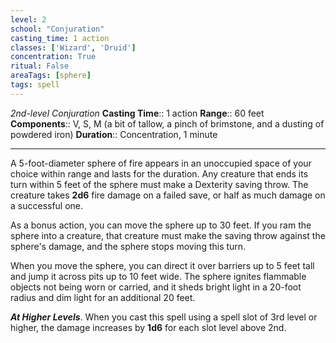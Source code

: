 ```yaml
---
level: 2
school: "Conjuration"
casting_time: 1 action
classes: ['Wizard', 'Druid']
concentration: True
ritual: False
areaTags: [sphere]
tags: spell
---
```


_2nd-level Conjuration_
**Casting Time**:: 1 action
**Range**:: 60 feet
**Components**:: V, S, M (a bit of tallow, a pinch of brimstone, and a dusting of powdered iron)
**Duration**:: Concentration, 1 minute

---

A 5-foot-diameter sphere of fire appears in an unoccupied space of your choice within range and lasts for the duration. Any creature that ends its turn within 5 feet of the sphere must make a Dexterity saving throw. The creature takes **2d6** fire damage on a failed save, or half as much damage on a successful one.

As a bonus action, you can move the sphere up to 30 feet. If you ram the sphere into a creature, that creature must make the saving throw against the sphere's damage, and the sphere stops moving this turn.

When you move the sphere, you can direct it over barriers up to 5 feet tall and jump it across pits up to 10 feet wide. The sphere ignites flammable objects not being worn or carried, and it sheds bright light in a 20-foot radius and dim light for an additional 20 feet.


**_At Higher Levels_**. When you cast this spell using a spell slot of 3rd level or higher, the damage increases by **1d6** for each slot level above 2nd.


